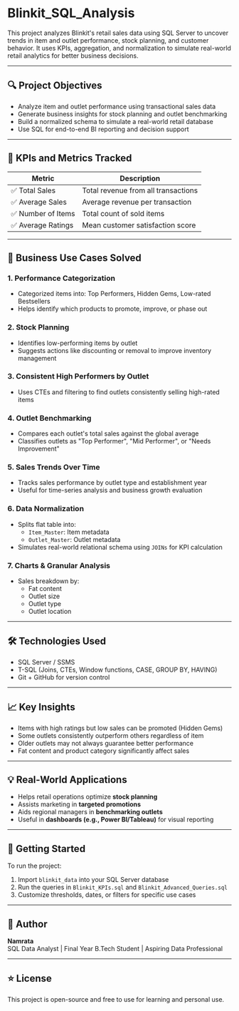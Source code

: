 # Blinkit_SQL_Analysis
This project analyzes Blinkit's retail sales data using SQL Server to uncover trends in item and outlet performance, stock planning, and customer behavior. It uses KPIs, aggregation, and normalization to simulate real-world retail analytics for better business decisions.




---

## 🔍 Project Objectives

- Analyze item and outlet performance using transactional sales data
- Generate business insights for stock planning and outlet benchmarking
- Build a normalized schema to simulate a real-world retail database
- Use SQL for end-to-end BI reporting and decision support

---

## 🧮 KPIs and Metrics Tracked

| Metric                  | Description                                           |
|------------------------|-------------------------------------------------------|
| ✅ Total Sales          | Total revenue from all transactions                   |
| ✅ Average Sales        | Average revenue per transaction                       |
| ✅ Number of Items      | Total count of sold items                             |
| ✅ Average Ratings      | Mean customer satisfaction score                      |

---

## 📌 Business Use Cases Solved

### 1. **Performance Categorization**
- Categorized items into: Top Performers, Hidden Gems, Low-rated Bestsellers
- Helps identify which products to promote, improve, or phase out

### 2. **Stock Planning**
- Identifies low-performing items by outlet
- Suggests actions like discounting or removal to improve inventory management

### 3. **Consistent High Performers by Outlet**
- Uses CTEs and filtering to find outlets consistently selling high-rated items

### 4. **Outlet Benchmarking**
- Compares each outlet's total sales against the global average
- Classifies outlets as "Top Performer", "Mid Performer", or "Needs Improvement"

### 5. **Sales Trends Over Time**
- Tracks sales performance by outlet type and establishment year
- Useful for time-series analysis and business growth evaluation

### 6. **Data Normalization**
- Splits flat table into:
  - `Item_Master`: Item metadata
  - `Outlet_Master`: Outlet metadata
- Simulates real-world relational schema using `JOINs` for KPI calculation

### 7. **Charts & Granular Analysis**
- Sales breakdown by:
  - Fat content
  - Outlet size
  - Outlet type
  - Outlet location

---

## 🛠️ Technologies Used

- SQL Server / SSMS
- T-SQL (Joins, CTEs, Window functions, CASE, GROUP BY, HAVING)
- Git + GitHub for version control

---

## 📈 Key Insights

- Items with high ratings but low sales can be promoted (Hidden Gems)
- Some outlets consistently outperform others regardless of item
- Older outlets may not always guarantee better performance
- Fat content and product category significantly affect sales

---

## 💡 Real-World Applications

- Helps retail operations optimize **stock planning**
- Assists marketing in **targeted promotions**
- Aids regional managers in **benchmarking outlets**
- Useful in **dashboards (e.g., Power BI/Tableau)** for visual reporting

---

## 🚀 Getting Started

To run the project:
1. Import `blinkit_data` into your SQL Server database
2. Run the queries in `Blinkit_KPIs.sql` and `Blinkit_Advanced_Queries.sql`
3. Customize thresholds, dates, or filters for specific use cases

---

## 🙌 Author

**Namrata**  
SQL Data Analyst | Final Year B.Tech Student | Aspiring Data Professional

---

## ⭐ License

This project is open-source and free to use for learning and personal use.

